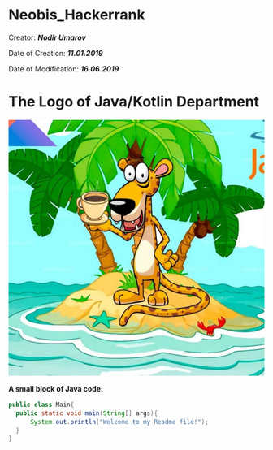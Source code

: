 # Neobis_Hackerrank

Creator: ***Nodir Umarov***

Date of Creation: ***11.01.2019***

Date of Modification: ***16.06.2019***

# The Logo of Java/Kotlin Department

![alt-текст](https://github.com/NodirUmarov/Neobis_Hackerrank/blob/master/Java_Kotlin_Backend.jpg "The Logo")



__A small block of Java code:__

```java
public class Main{
  public static void main(String[] args){
      System.out.println("Welcome to my Readme file!");
  }
}
```
     
